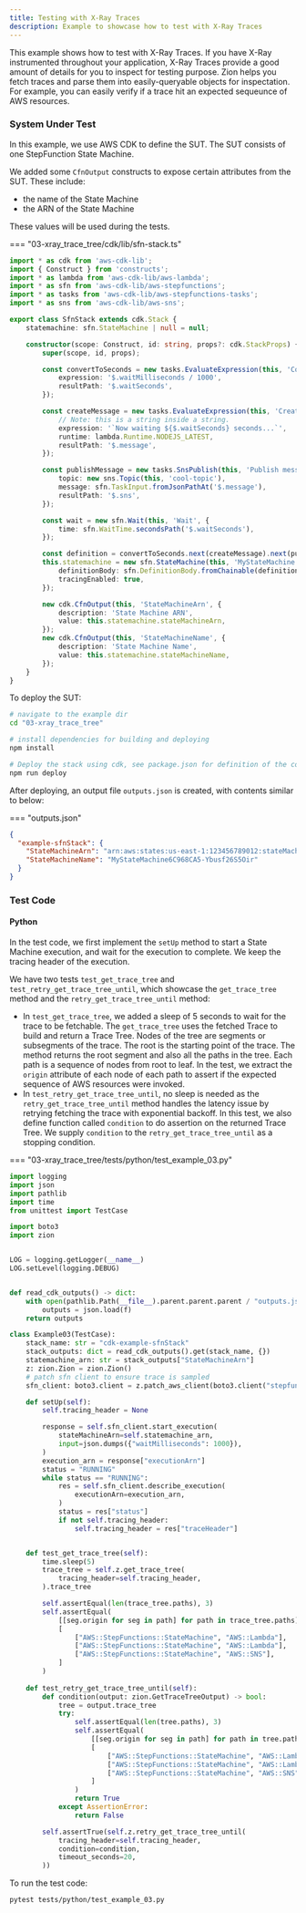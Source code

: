 ```yaml
---
title: Testing with X-Ray Traces
description: Example to showcase how to test with X-Ray Traces
---
```


This example shows how to test with X-Ray Traces. If you have X-Ray instrumented throughout your application, X-Ray Traces provide a good amount of details for you to inspect for testing purpose. Zion helps you fetch traces and parse them into easily-queryable objects for inspectation. For example, you can easily verify if a trace hit an expected sequeunce of AWS resources.

### System Under Test

In this example, we use AWS CDK to define the SUT. The SUT consists of one StepFunction State Machine.

We added some `CfnOutput` constructs to expose certain attributes from the SUT. These include:

* the name of the State Machine
* the ARN of the State Machine

These values will be used during the tests.

=== "03-xray_trace_tree/cdk/lib/sfn-stack.ts"
```typescript
import * as cdk from 'aws-cdk-lib';
import { Construct } from 'constructs';
import * as lambda from 'aws-cdk-lib/aws-lambda';
import * as sfn from 'aws-cdk-lib/aws-stepfunctions';
import * as tasks from 'aws-cdk-lib/aws-stepfunctions-tasks';
import * as sns from 'aws-cdk-lib/aws-sns';

export class SfnStack extends cdk.Stack {
    statemachine: sfn.StateMachine | null = null;

    constructor(scope: Construct, id: string, props?: cdk.StackProps) {
        super(scope, id, props);

        const convertToSeconds = new tasks.EvaluateExpression(this, 'Convert to seconds', {
            expression: '$.waitMilliseconds / 1000',
            resultPath: '$.waitSeconds',
        });

        const createMessage = new tasks.EvaluateExpression(this, 'Create message', {
            // Note: this is a string inside a string.
            expression: '`Now waiting ${$.waitSeconds} seconds...`',
            runtime: lambda.Runtime.NODEJS_LATEST,
            resultPath: '$.message',
        });

        const publishMessage = new tasks.SnsPublish(this, 'Publish message', {
            topic: new sns.Topic(this, 'cool-topic'),
            message: sfn.TaskInput.fromJsonPathAt('$.message'),
            resultPath: '$.sns',
        });

        const wait = new sfn.Wait(this, 'Wait', {
            time: sfn.WaitTime.secondsPath('$.waitSeconds'),
        });

        const definition = convertToSeconds.next(createMessage).next(publishMessage).next(wait);
        this.statemachine = new sfn.StateMachine(this, 'MyStateMachine', {
            definitionBody: sfn.DefinitionBody.fromChainable(definition),
            tracingEnabled: true,
        });

        new cdk.CfnOutput(this, 'StateMachineArn', {
            description: 'State Machine ARN',
            value: this.statemachine.stateMachineArn,
        });
        new cdk.CfnOutput(this, 'StateMachineName', {
            description: 'State Machine Name',
            value: this.statemachine.stateMachineName,
        });
    }
}

```

To deploy the SUT:

```bash
# navigate to the example dir
cd "03-xray_trace_tree"

# install dependencies for building and deploying
npm install

# Deploy the stack using cdk, see package.json for definition of the command:
npm run deploy

```

After deploying, an output file `outputs.json` is created, with contents similar to below:

=== "outputs.json"
```json
{
  "example-sfnStack": {
    "StateMachineArn": "arn:aws:states:us-east-1:123456789012:stateMachine:MyStateMachine6C968CA5-Ybusf26S5Oir",
    "StateMachineName": "MyStateMachine6C968CA5-Ybusf26S5Oir"
  }
}
```

### Test Code

#### Python

In the test code, we first implement the `setUp` method to start a State Machine execution, and wait for the execution to complete. We keep the tracing header of the execution.

We have two tests `test_get_trace_tree` and `test_retry_get_trace_tree_until`, which showcase the `get_trace_tree` method and the `retry_get_trace_tree_until` method:

* In `test_get_trace_tree`, we added a sleep of 5 seconds to wait for the trace to be fetchable. The `get_trace_tree` uses the fetched Trace to build and return a Trace Tree. Nodes of the tree are segments or subsegments of the trace. The root is the starting point of the trace. The method returns the root segment and also all the paths in the tree. Each path is a sequence of nodes from root to leaf. In the test, we extract the `origin` attribute of each node of each path to assert if the expected sequence of AWS resources were invoked. 
* In `test_retry_get_trace_tree_until`, no sleep is needed as the `retry_get_trace_tree_until` method handles the latency issue by retrying fetching the trace with exponential backoff. In this test, we also define function called `condition` to do assertion on the returned Trace Tree. We supply `condition` to the `retry_get_trace_tree_until` as a stopping condition.

=== "03-xray_trace_tree/tests/python/test_example_03.py"
```python
import logging
import json
import pathlib
import time
from unittest import TestCase

import boto3
import zion


LOG = logging.getLogger(__name__)
LOG.setLevel(logging.DEBUG)


def read_cdk_outputs() -> dict:
    with open(pathlib.Path(__file__).parent.parent.parent / "outputs.json") as f:
        outputs = json.load(f)
    return outputs

class Example03(TestCase):
    stack_name: str = "cdk-example-sfnStack"
    stack_outputs: dict = read_cdk_outputs().get(stack_name, {}) 
    statemachine_arn: str = stack_outputs["StateMachineArn"]
    z: zion.Zion = zion.Zion()
    # patch sfn client to ensure trace is sampled
    sfn_client: boto3.client = z.patch_aws_client(boto3.client("stepfunctions"))

    def setUp(self):
        self.tracing_header = None

        response = self.sfn_client.start_execution(
            stateMachineArn=self.statemachine_arn,
            input=json.dumps({"waitMilliseconds": 1000}),
        )
        execution_arn = response["executionArn"]
        status = "RUNNING"
        while status == "RUNNING":
            res = self.sfn_client.describe_execution(
                executionArn=execution_arn,
            )
            status = res["status"]
            if not self.tracing_header:
                self.tracing_header = res["traceHeader"]


    def test_get_trace_tree(self):
        time.sleep(5)
        trace_tree = self.z.get_trace_tree(
            tracing_header=self.tracing_header,
        ).trace_tree

        self.assertEqual(len(trace_tree.paths), 3)
        self.assertEqual(
            [[seg.origin for seg in path] for path in trace_tree.paths],
            [
                ["AWS::StepFunctions::StateMachine", "AWS::Lambda"],
                ["AWS::StepFunctions::StateMachine", "AWS::Lambda"],
                ["AWS::StepFunctions::StateMachine", "AWS::SNS"],
            ]
        )
        
    def test_retry_get_trace_tree_until(self):
        def condition(output: zion.GetTraceTreeOutput) -> bool:
            tree = output.trace_tree
            try:
                self.assertEqual(len(tree.paths), 3)
                self.assertEqual(
                    [[seg.origin for seg in path] for path in tree.paths],
                    [
                        ["AWS::StepFunctions::StateMachine", "AWS::Lambda"],
                        ["AWS::StepFunctions::StateMachine", "AWS::Lambda"],
                        ["AWS::StepFunctions::StateMachine", "AWS::SNS"],
                    ]
                )
                return True
            except AssertionError:
                return False

        self.assertTrue(self.z.retry_get_trace_tree_until(
            tracing_header=self.tracing_header,
            condition=condition,
            timeout_seconds=20,
        ))

```

To run the test code:

```bash
pytest tests/python/test_example_03.py
```
